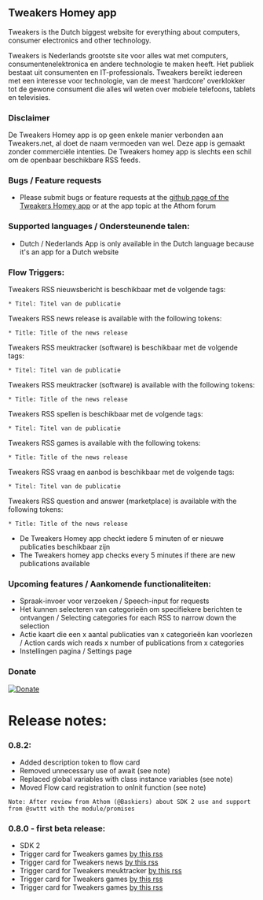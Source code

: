 ## Tweakers Homey app
Tweakers is the Dutch biggest website for everything about  computers, consumer electronics and other technology.

Tweakers is Nederlands grootste site voor alles wat met computers, consumentenelektronica en andere technologie te maken heeft. Het publiek bestaat uit consumenten en IT-professionals. Tweakers bereikt iedereen met een interesse voor technologie, van de meest 'hardcore' overklokker tot de gewone consument die alles wil weten over mobiele telefoons, tablets en televisies.

### Disclaimer
De Tweakers Homey app is op geen enkele manier verbonden aan Tweakers.net, al doet de naam vermoeden van wel. Deze app is gemaakt zonder commerciële intenties.
De Tweakers homey app is slechts een schil om de openbaar beschikbare RSS feeds.

### Bugs / Feature requests
* Please submit bugs or feature requests at the [github page of the Tweakers Homey app](https://github.com/lubbertkramer/net.tweakers.homey) or at the app topic at the Athom forum

### Supported languages / Ondersteunende talen:
* Dutch / Nederlands
App is only available in the Dutch language because it's an app for a Dutch website

### Flow Triggers:
Tweakers RSS nieuwsbericht is beschikbaar met de volgende tags:
```
* Titel: Titel van de publicatie
```

Tweakers RSS news release is available with the following tokens:
```
* Title: Title of the news release
```

Tweakers RSS meuktracker (software) is beschikbaar met de volgende tags:
```
* Titel: Titel van de publicatie
```

Tweakers RSS meuktracker (software) is available with the following tokens:
```
* Title: Title of the news release
```

Tweakers RSS spellen is beschikbaar met de volgende tags:
```
* Titel: Titel van de publicatie
```

Tweakers RSS games is available with the following tokens:
```
* Title: Title of the news release
```

Tweakers RSS vraag en aanbod is beschikbaar met de volgende tags:
```
* Titel: Titel van de publicatie
```

Tweakers RSS question and answer (marketplace) is available with the following tokens:
```
* Title: Title of the news release
```

* De Tweakers Homey app checkt iedere 5 minuten of er nieuwe publicaties beschikbaar zijn
* The Tweakers homey app checks every 5 minutes if there are new publications available

### Upcoming features / Aankomende functionaliteiten:
* Spraak-invoer voor verzoeken / Speech-input for requests
* Het kunnen selecteren van categorieën om specifiekere berichten te ontvangen / Selecting categories for each RSS to narrow down the selection
* Actie kaart die een x aantal publicaties van x categorieën kan voorlezen / Action cards wich reads  x number of publications from x categories
* Instellingen pagina / Settings page

### Donate
[![Donate](https://www.paypalobjects.com/webstatic/en_US/i/btn/png/btn_donate_92x26.png)](https://paypal.me/lubbertkramer)

# Release notes:

### 0.8.2:
* Added description token to flow card
* Removed unnecessary use of await (see note)
* Replaced global variables with class instance variables (see note)
* Moved Flow card registration to onInit function (see note)
```
Note: After review from Athom (@Baskiers) about SDK 2 use and support from @swttt with the module/promises
```

### 0.8.0 - first beta release:
* SDK 2
* Trigger card for Tweakers games [by this rss](http://feeds.feedburner.com/tweakers/mixed)
* Trigger card for Tweakers news [by this rss](http://feeds.feedburner.com/tweakers/nieuws)
* Trigger card for Tweakers meuktracker [by this rss](http://feeds.feedburner.com/tweakers/meuktracker)
* Trigger card for Tweakers games [by this rss](http://feeds.feedburner.com/tweakers/games)
* Trigger card for Tweakers games [by this rss](https://tweakers.net/feeds/va.xml)
